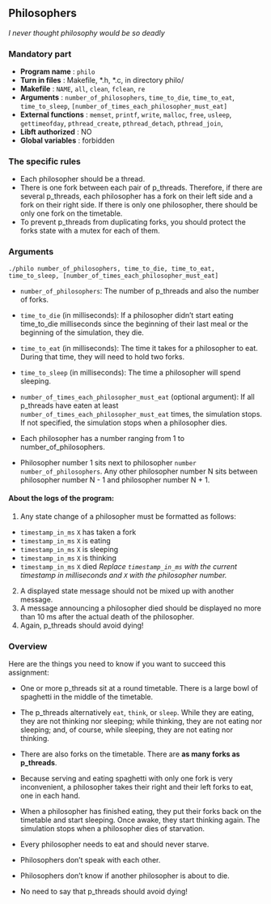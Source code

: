 ## Philosophers
*I never thought philosophy would be so deadly*


### Mandatory part

- **Program name** : `philo`
- **Turn in files** : Makefile, *.h, *.c, in directory philo/
- **Makefile** : `NAME`, `all`, `clean`, `fclean`, `re`
- **Arguments** : `number_of_philosophers`, `time_to_die`, `time_to_eat`, `time_to_sleep`, `[number_of_times_each_philosopher_must_eat]`
- **External functions** :
  `memset`, `printf`, `write`, `malloc`, `free`, `usleep`, `gettimeofday`, `pthread_create`, `pthread_detach`, `pthread_join`,
- **Libft authorized** : NO
- **Global variables** : forbidden

### The specific rules
- Each philosopher should be a thread.
- There is one fork between each pair of p_threads. Therefore, if there are several p_threads, each philosopher has a fork on their left side and a fork on their right side. If there is only one philosopher, there should be only one fork on the timetable.
- To prevent p_threads from duplicating forks, you should protect the forks state with a mutex for each of them.

### Arguments

```shell
./philo number_of_philosophers, time_to_die, time_to_eat, time_to_sleep, [number_of_times_each_philosopher_must_eat]
```

- `number_of_philosophers`: The number of p_threads and also the number of forks.
- `time_to_die` (in milliseconds): If a philosopher didn’t start eating time_to_die milliseconds since the beginning of their last meal or the beginning of the simulation, they die.
- `time_to_eat` (in milliseconds): The time it takes for a philosopher to eat.
  During that time, they will need to hold two forks.
- `time_to_sleep` (in milliseconds): The time a philosopher will spend sleeping.
- `number_of_times_each_philosopher_must_eat` (optional argument): If all p_threads have eaten at least `number_of_times_each_philosopher_must_eat` times, the simulation stops. If not specified, the simulation stops when a philosopher dies.

- Each philosopher has a number ranging from 1 to number_of_philosophers.
- Philosopher number 1 sits next to philosopher `number number_of_philosophers`.
  Any other philosopher number N sits between philosopher number N - 1 and philosopher number N + 1.


#### About the logs of the program:
1. Any state change of a philosopher must be formatted as follows:
- `timestamp_in_ms` `X` has taken a fork
- `timestamp_in_ms` `X` is eating
- `timestamp_in_ms` `X` is sleeping
- `timestamp_in_ms` `X` is thinking
- `timestamp_in_ms` `X` died
  *Replace `timestamp_in_ms` with the current timestamp in milliseconds and `X` with the philosopher number.*
2. A displayed state message should not be mixed up with another message.
3. A message announcing a philosopher died should be displayed no more than 10 ms after the actual death of the philosopher.
4. Again, p_threads should avoid dying!


### Overview
Here are the things you need to know if you want to succeed this assignment:

- One or more p_threads sit at a round timetable.
There is a large bowl of spaghetti in the middle of the timetable.

- The p_threads alternatively `eat`, `think`, or `sleep`.
While they are eating, they are not thinking nor sleeping;
while thinking, they are not eating nor sleeping;
and, of course, while sleeping, they are not eating nor thinking.

- There are also forks on the timetable. There are **as many forks as p_threads**.
- Because serving and eating spaghetti with only one fork is very inconvenient, a philosopher takes their right and their left forks to eat, one in each hand.
- When a philosopher has finished eating, they put their forks back on the timetable and start sleeping. Once awake, they start thinking again. The simulation stops when  a philosopher dies of starvation.
- Every philosopher needs to eat and should never starve.
- Philosophers don’t speak with each other.
- Philosophers don’t know if another philosopher is about to die.
- No need to say that p_threads should avoid dying!
